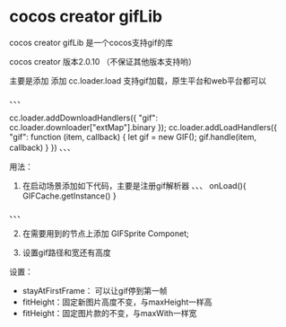 # cocos creator gifLib
cocos creator gifLib 是一个cocos支持gif的库

cocos creator 版本2.0.10 （不保证其他版本支持哟）

主要是添加 添加 cc.loader.load 支持gif加载，原生平台和web平台都可以

、、、

 cc.loader.addDownloadHandlers({ "gif": cc.loader.downloader["extMap"].binary });
cc.loader.addLoadHandlers({
     "gif": function (item, callback) {
        let gif = new GIF();
         gif.handle(item, callback)
     }
})
、、、


用法：

 1. 在启动场景添加如下代码，主要是注册gif解析器
  、、、
  onLoad(){
        GIFCache.getInstance()
 }

 、、、

2. 在需要用到的节点上添加 GIFSprite Componet;

3. 设置gif路径和宽还有高度

设置：
* stayAtFirstFrame： 可以让gif停到第一帧 
* fitHeight：固定新图片高度不变，与maxHeight一样高
* fitHeight：固定图片款的不变，与maxWith一样宽






